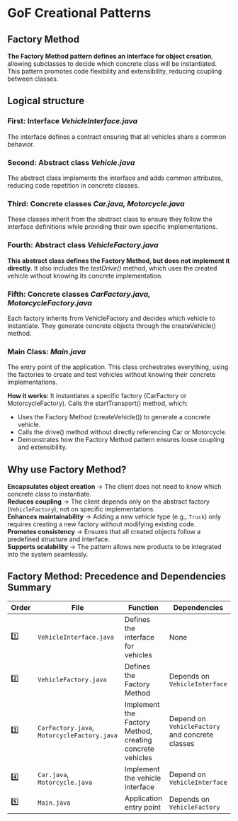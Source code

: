 # GoF Creational Patterns
## Factory Method

**The Factory Method pattern defines an interface for object creation**, allowing subclasses to decide which concrete class will be instantiated. This pattern promotes code flexibility and extensibility, reducing coupling between classes.

## Logical structure

### First: Interface *VehicleInterface.java*
The interface defines a contract ensuring that all vehicles share a common behavior.

### Second: Abstract class *Vehicle.java*
The abstract class implements the interface and adds common attributes, reducing code repetition in concrete classes.

### Third: Concrete classes *Car.java, Motorcycle.java*
These classes inherit from the abstract class to ensure they follow the interface definitions while providing their own specific implementations.

### Fourth: Abstract class *VehicleFactory.java*
**This abstract class defines the Factory Method, but does not implement it directly.** It also includes the *testDrive()* method, which uses the created vehicle without knowing its concrete implementation.

### Fifth: Concrete classes *CarFactory.java, MotorcycleFactory.java*
Each factory inherits from VehicleFactory and decides which vehicle to instantiate. They generate concrete objects through the createVehicle() method.

### Main Class: *Main.java*
The entry point of the application.
This class orchestrates everything, using the factories to create and test vehicles without knowing their concrete implementations.

**How it works:**
It instantiates a specific factory (CarFactory or MotorcycleFactory).
Calls the startTransport() method, which:
* Uses the Factory Method (createVehicle()) to generate a concrete vehicle.
* Calls the drive() method without directly referencing Car or Motorcycle.
* Demonstrates how the Factory Method pattern ensures loose coupling and extensibility.

## Why use Factory Method?

**Encapsulates object creation** → The client does not need to know which concrete class to instantiate.  
**Reduces coupling** → The client depends only on the abstract factory (`VehicleFactory`), not on specific implementations.  
**Enhances maintainability** → Adding a new vehicle type (e.g., `Truck`) only requires creating a new factory without modifying existing code.  
**Promotes consistency** → Ensures that all created objects follow a predefined structure and interface.  
**Supports scalability** → The pattern allows new products to be integrated into the system seamlessly.  

## Factory Method: Precedence and Dependencies Summary

| Order | File                           | Function                                                    | Dependencies                                      |
|-------|--------------------------------|-------------------------------------------------------------|--------------------------------------------------|
| 1️⃣   | `VehicleInterface.java`        | Defines the interface for vehicles                         | None                                             |
| 2️⃣   | `VehicleFactory.java`          | Defines the Factory Method                                 | Depends on `VehicleInterface`                     |
| 3️⃣   | `CarFactory.java`, `MotorcycleFactory.java` | Implement the Factory Method, creating concrete vehicles | Depend on `VehicleFactory` and concrete classes  |
| 4️⃣   | `Car.java`, `Motorcycle.java`  | Implement the vehicle interface                           | Depend on `VehicleInterface`                     |
| 5️⃣   | `Main.java`                    | Application entry point                                   | Depends on `VehicleFactory`                      |

